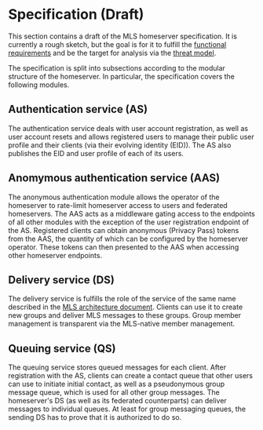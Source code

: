 # Specification (Draft)

This section contains a draft of the MLS homeserver specification. It is currently a rough sketch, but the goal is for it to fulfill the [functional requirements](./functional_requirements.md) and be the target for analysis via the [threat model](./threat_model.md).

The specification is split into subsections according to the modular structure of the homeserver. In particular, the specification covers the following modules.

## Authentication service (AS)

The authentication service deals with user account registration, as well as user account resets and allows registered users to manage their public user profile and their clients (via their evolving identity (EID)). The AS also publishes the EID and user profile of each of its users.

## Anomymous authentication service (AAS)

The anonymous authentication module allows the operator of the homeserver to rate-limit homeserver access to users and federated homeservers. The AAS acts as a middleware gating access to the endpoints of all other modules with the exception of the user registration endpoint of the AS. Registered clients can obtain anonymous (Privacy Pass) tokens from the AAS, the quantity of which can be configured by the homeserver operator. These tokens can then presented to the AAS when accessing other homeserver endpoints.

## Delivery service (DS)

The delivery service is fulfills the role of the service of the same name described in the [MLS architecture document](https://www.ietf.org/id/draft-ietf-mls-architecture-08.html#section-4.3). Clients can use it to create new groups and deliver MLS messages to these groups. Group member management is transparent via the MLS-native member management.

## Queuing service (QS)

The queuing service stores queued messages for each client. After registration with the AS, clients can create a contact queue that other users can use to initiate initial contact, as well as a pseudonymous group message queue, which is used for all other group messages. The homeserver's DS (as well as its federated counterparts) can deliver messages to individual queues. At least for group messaging queues, the sending DS has to prove that it is authorized to do so.
